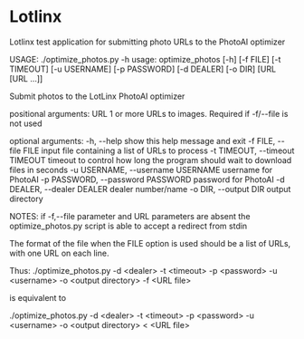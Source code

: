 # Lotlinx
Lotlinx test application for submitting photo URLs to the PhotoAI optimizer

USAGE:
./optimize_photos.py -h
usage: optimize_photos [-h] [-f FILE] [-t TIMEOUT] [-u USERNAME] [-p PASSWORD]
                       [-d DEALER] [-o DIR]
                       [URL [URL ...]]

Submit photos to the LotLinx PhotoAI optimizer

positional arguments:
  URL                   1 or more URLs to images. Required if -f/--file is not
                        used

optional arguments:
  -h, --help            show this help message and exit
  -f FILE, --file FILE  input file containing a list of URLs to process
  -t TIMEOUT, --timeout TIMEOUT
                        timeout to control how long the program should wait to
                        download files in seconds
  -u USERNAME, --username USERNAME
                        username for PhotoAI
  -p PASSWORD, --password PASSWORD
                        password for PhotoAI
  -d DEALER, --dealer DEALER
                        dealer number/name
  -o DIR, --output DIR  output directory


NOTES:
if -f,--file parameter and URL parameters are absent the optimize_photos.py script
is able to accept a redirect from stdin

The format of the file when the FILE option is used should be a list of URLs, with one URL on each line.

Thus:
./optimize_photos.py  -d \<dealer\> -t \<timeout\> -p \<password\> -u \<username\>  -o \<output directory\> -f \<URL file\>

is equivalent to

./optimize_photos.py  -d \<dealer\> -t \<timeout\> -p \<password\> -u \<username\>  -o \<output directory\>  \<  \<URL file\>
